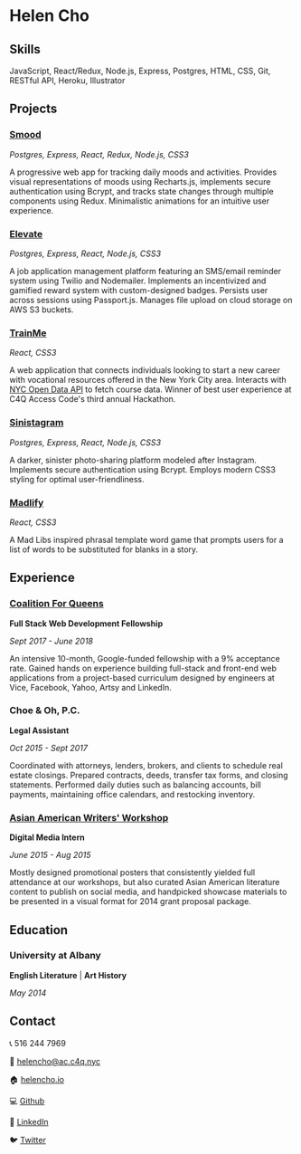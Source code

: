 # Helen Cho

## Skills

JavaScript, React/Redux, Node.js, Express, Postgres, HTML, CSS, Git, RESTful API, Heroku, Illustrator

## Projects

### [Smood](https://github.com/helencho/smood)

*Postgres, Express, React, Redux, Node.js, CSS3*

A progressive web app for tracking daily moods and activities. Provides visual representations of moods using Recharts.js, implements secure authentication using Bcrypt, and tracks state changes through multiple components using Redux. Minimalistic animations for an intuitive user experience.

### [Elevate](https://github.com/davidyshin/elevate)

*Postgres, Express, React, Node.js, CSS3*

A job application management platform featuring an SMS/email reminder system using Twilio and Nodemailer. Implements an incentivized and gamified reward system with custom-designed badges. Persists user across sessions using Passport.js. Manages file upload on cloud storage on AWS S3 buckets.


### [TrainMe](https://github.com/helencho/trainme)

*React, CSS3*

A web application that connects individuals looking to start a new career with vocational resources offered in the New York City area. Interacts with [NYC Open Data API](https://data.cityofnewyork.us/Business/Courses-Training-Provider-Listing/fgq8-am2v) to fetch course data. Winner of best user experience at C4Q Access Code's third annual Hackathon.


### [Sinistagram](https://github.com/helencho/sinistagram)

*Postgres, Express, React, Node.js, CSS3*

A darker, sinister photo-sharing platform modeled after Instagram. Implements secure authentication using Bcrypt. Employs modern CSS3 styling for optimal user-friendliness.

### [Madlify](https://github.com/helencho/madlify)

*React, CSS3* 

A Mad Libs inspired phrasal template word game that prompts users for a list of words to be substituted for blanks in a story. 

## Experience

### [Coalition For Queens](https://www.c4q.nyc/accesscode/)

**Full Stack Web Development Fellowship**

*Sept 2017 - June 2018*

An intensive 10-month, Google-funded fellowship with a 9% acceptance rate. Gained hands on experience building full-stack and front-end web applications from a project-based curriculum designed by engineers at Vice, Facebook, Yahoo, Artsy and LinkedIn.

### Choe & Oh, P.C.

**Legal Assistant**

*Oct 2015 - Sept 2017*

Coordinated with attorneys, lenders, brokers, and clients to schedule real estate closings. Prepared contracts, deeds, transfer tax forms, and closing statements. Performed daily duties such as balancing accounts, bill payments, maintaining office calendars, and restocking inventory.

### [Asian American Writers' Workshop](https://aaww.org/)

**Digital Media Intern**

*June 2015 - Aug 2015*

Mostly designed promotional posters that consistently yielded full attendance at our workshops, but also curated Asian American literature content to publish on social media, and handpicked showcase materials to be presented in a visual format for 2014 grant proposal package.

## Education 

### University at Albany

**English Literature** | **Art History**

*May 2014*

## Contact

:telephone_receiver: 516 244 7969 

:email: helencho@ac.c4q.nyc

:house: [helencho.io](http://helencho.io/)

:computer: [Github](https://github.com/helencho)

:briefcase: [LinkedIn](https://www.linkedin.com/in/haeyoungcho/)

:bird: [Twitter](https://twitter.com/hellohelencho)
